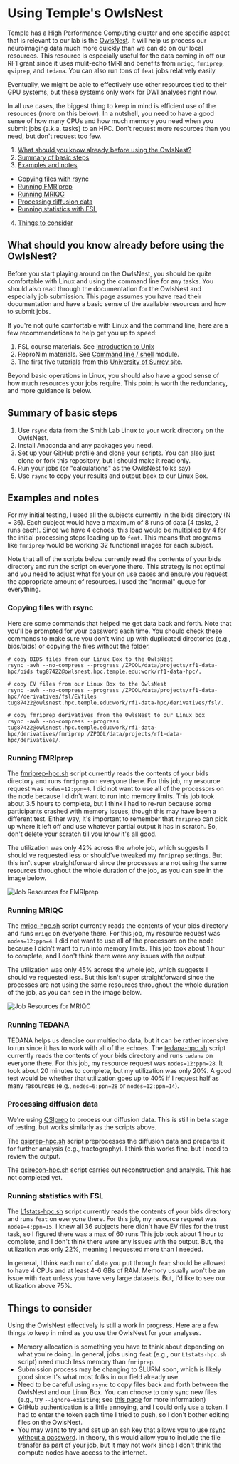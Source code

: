 # Using Temple's OwlsNest
Temple has a High Performance Computing cluster and one specific aspect that is relevant to our lab is the [OwlsNest](https://www.hpc.temple.edu/owlsnest2/). It will help us process our neuroimaging data much more quickly than we can do on our local resources. This resource is especially useful for the data coming in off our RF1 grant since it uses mulit-echo fMRI and benefits from `mriqc`, `fmriprep`, `qsiprep`, and `tedana`. You can also run tons of `feat` jobs relatively easily

Eventually, we might be able to effectively use other resources tied to their GPU systems, but these systems only work for DWI analyses right now.

In all use cases, the biggest thing to keep in mind is efficient use of the resources (more on this below). In a nutshell, you need to have a good sense of how many CPUs and how much memory you need when you submit jobs (a.k.a. tasks) to an HPC. Don't request more resources than you need, but don't request too few.

1. [What should you know already before using the OwlsNest?](#what-should-you-know)
2. [Summary of basic steps](#summary-of-basic-steps)
3. [Examples and notes](#example-and-notes)
  - [Copying files with rsync](#rsync)
  - [Running FMRIprep](#fmriprep)
  - [Running MRIQC](#mriqc)
  - [Processing diffusion data](#diffusion-data)
  - [Running statistics with FSL](#statistics)
4. [Things to consider](#things-to-consider)


## What should you know already before using the OwlsNest?
Before you start playing around on the OwlsNest, you should be quite comfortable with Linux and using the command line for any tasks. You should also read through the documentation for the OwlsNest and especially job submission. This page assumes you have read their documentation and have a basic sense of the available resources and how to submit jobs.

If you're not quite comfortable with Linux and the command line, here are a few recommendations to help get you up to speed:
1. FSL course materials. See [Introduction to Unix](https://open.win.ox.ac.uk/pages/fslcourse/website/online_materials.html)
2. ReproNim materials. See [Command line / shell](http://www.repronim.org/module-reproducible-basics/01-shell-basics/) module.
3. The first five tutorials from this [University of Surrey site](http://www.ee.surrey.ac.uk/Teaching/Unix/).

Beyond basic operations in Linux, you should also have a good sense of how much resources your jobs require. This point is worth the redundancy, and more guidance is below.

## Summary of basic steps
1. Use `rsync` data from the Smith Lab Linux to your work directory on the OwlsNest.
2. Install Anaconda and any packages you need.
3. Set up your GitHub profile and clone your scripts. You can also just clone or fork this repository, but I should make it read only.
4. Run your jobs (or "calculations" as the OwlsNest folks say)
5. Use `rsync` to copy your results and output back to our Linux Box.

## Examples and notes

For my initial testing, I used all the subjects currently in the bids directory (N = 36). Each subject would have a maximum of 8 runs of data (4 tasks, 2 runs each). Since we have 4 echoes, this load would be multiplied by 4 for the initial processing steps leading up to `feat`. This means that programs like  `fmriprep` would be working 32 functional images for each subject.

Note that all of the scripts below currently read the contents of your bids directory and run the script on everyone there. This strategy is not optimal and you need to adjust what for your on use cases and ensure you request the appropriate amount of resources. I used the "normal" queue for everything.

### Copying files with rsync
Here are some commands that helped me get data back and forth. Note that you'll be prompted for your password each time. You should check these commands to make sure you don't wind up with duplicated directories (e.g., bids/bids) or copying the files without the folder.
```
# copy BIDS files from our Linux Box to the OwlsNest
rsync -avh --no-compress --progress /ZPOOL/data/projects/rf1-data-hpc/bids tug87422@owlsnest.hpc.temple.edu:work/rf1-data-hpc/.

# copy EV files from our Linux Box to the OwlsNest
rsync -avh --no-compress --progress /ZPOOL/data/projects/rf1-data-hpc//derivatives/fsl/EVfiles tug87422@owlsnest.hpc.temple.edu:work/rf1-data-hpc/derivatives/fsl/.

# copy fmriprep derivatives from the OwlsNest to our Linux box
rsync -avh --no-compress --progress tug87422@owlsnest.hpc.temple.edu:work/rf1-data-hpc/derivatives/fmriprep /ZPOOL/data/projects/rf1-data-hpc/derivatives/.
```

### Running FMRIprep
The [fmriprep-hpc.sh](code/fmriprep-hpc.sh) script currently reads the contents of your bids directory and runs `fmriprep` on everyone there. For this job, my resource request was `nodes=12:ppn=4`. I did not want to use all of the processors on the node because I didn't want to run into memory limits. This job took about 3.5 hours to complete, but I think I had to re-run because some participants crashed with memory issues, though this may have been a different test. Either way, it's important to remember that `fmriprep` can pick up where it left off and use whatever partial output it has in scratch. So, don't delete your scratch till you know it's all good.

The utilization was only 42% across the whole job, which suggests I should've requested less or should've tweaked my `fmriprep` settings. But this isn't super straightforward since the processes are not using the same resources throughout the whole duration of the job, as you can see in the image below.

![Job Resources for FMRIprep](imgs/fmriprep.png "Job Resources for fmriprep")


### Running MRIQC
The [mriqc-hpc.sh](code/mriqc-hpc.sh) script currently reads the contents of your bids directory and runs `mriqc` on everyone there. For this job, my resource request was `nodes=12:ppn=4`. I did not want to use all of the processors on the node because I didn't want to run into memory limits. This job took about 1 hour to complete, and I don't think there were any issues with the output.

The utilization was only 45% across the whole job, which suggests I should've requested less. But this isn't super straightforward since the processes are not using the same resources throughout the whole duration of the job, as you can see in the image below.

![Job Resources for MRIQC](imgs/mriqc.png "Job Resources for MRIQC")


### Running TEDANA
TEDANA helps us denoise our multiecho data, but it can be rather intensive to run since it has to work with all of the echoes. The [tedana-hpc.sh](code/tedana-hpc.sh) script currently reads the contents of your bids directory and runs `tedana` on everyone there. For this job, my resource request was `nodes=12:ppn=28`. It took about 20 minutes to complete, but my utilization was only 20%. A good test would be whether that utilization goes up to 40% if I request half as many resources (e.g., `nodes=6:ppn=28` or `nodes=12:ppn=14`).

### Processing diffusion data
We're using [QSIprep](https://qsiprep.readthedocs.io/en/latest/) to process our diffusion data. This is still in beta stage of testing, but works similarly as the scripts above.

The [qsiprep-hpc.sh](code/qsiprep-hpc.sh) script preprocesses the diffusion data and prepares it for further analysis (e.g., tractography). I think this works fine, but I need to review the output.

The [qsirecon-hpc.sh](code/qsirecon-hpc.sh) script carries out reconstruction and analysis. This has not completed yet.


### Running statistics with FSL
The [L1stats-hpc.sh](code/L1stats-hpc.sh) script currently reads the contents of your bids directory and runs `feat` on everyone there. For this job, my resource request was `nodes=4:ppn=15`. I knew all 36 subjects here didn't have EV files for the trust task, so I figured there was a max of 60 runs This job took about 1 hour to complete, and I don't think there were any issues with the output. But, the utilization was only 22%, meaning I requested more than I needed.

In general, I think each run of data you put through `feat` should be allowed to have 4 CPUs and at least 4-6 GBs of RAM. Memory usually won't be an issue with `feat` unless you have very large datasets. But, I'd like to see our utilization above 75%.


## Things to consider
Using the OwlsNest effectively is still a work in progress. Here are a few things to keep in mind as you use the OwlsNest for your analyses.
- Memory allocation is something you have to think about depending on what you're doing. In general, jobs using `feat` (e.g., our `L1stats-hpc.sh` script) need much less memory than `fmriprep`.
- Submission process may be changing to SLURM soon, which is likely good since it's what most folks in our field already use.
- Need to be careful using `rsync` to copy files back and forth between the OwlsNest and our Linux Box. You can choose to only sync new files (e.g., try `--ignore-existing`; see [this page](https://unix.stackexchange.com/questions/67539/how-to-rsync-only-new-files) for more information)
- GitHub authentication is a little annoying, and I could only use a token. I had to enter the token each time I tried to push, so I don't bother editing files on the OwlsNest.
- You may want to try and set up an ssh key that allows you to use [rsync without a password](https://superuser.com/questions/555799/how-to-setup-rsync-without-password-with-ssh-on-unix-linux). In theory, this would allow you to include the file transfer as part of your job, but it may not work since I don't think the compute nodes have access to the internet.
